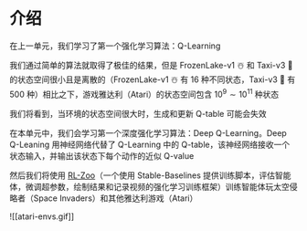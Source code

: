 # 介绍

在上一单元，我们学习了第一个强化学习算法：Q-Learning

我们通过简单的算法就取得了极佳的结果，但是 FrozenLake-v1 ☃️ 和 Taxi-v3 🚕 的状态空间很小且是离散的（FrozenLake-v1 ☃️ 有 16 种不同状态，Taxi-v3 🚕 有 500 种）相比之下，游戏雅达利（Atari）的状态空间包含 $10^9\sim10^{11}$ 种状态

我们将看到，当环境的状态空间很大时，生成和更新 Q-table 可能会失效

在本单元中，我们会学习第一个深度强化学习算法：Deep Q-Learning。Deep Q-Leaning 用神经网络代替了 Q-Learning 中的 Q-table，该神经网络接收一个状态输入，并输出该状态下每个动作的近似 Q-value

然后我们将使用 [RL-Zoo](https://github.com/DLR-RM/rl-baselines3-zoo)（一个使用 Stable-Baselines 提供训练脚本，评估智能体，微调超参数，绘制结果和记录视频的强化学习训练框架）训练智能体玩太空侵略者（Space Invaders）和其他雅达利游戏（Atari）

![[atari-envs.gif]]
